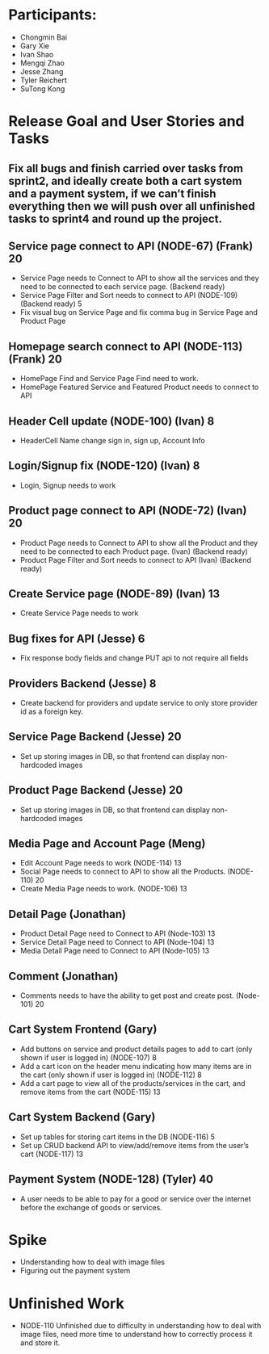# Participants:
- Chongmin Bai
- Gary Xie
- Ivan Shao
- Mengqi Zhao
- Jesse Zhang
- Tyler Reichert
- SuTong Kong

# Release Goal and User Stories and Tasks
## Fix all bugs and finish carried over tasks from sprint2, and ideally create both a cart system and a payment system, if we can’t finish everything then we will push over all unfinished tasks to sprint4 and round up the project.

## Service page connect to API (NODE-67) (Frank) 20
- Service Page needs to Connect to API to show all the services and they need to be connected to each service page.  (Backend ready)
- Service Page Filter and Sort needs to connect to API (NODE-109) (Backend ready) 5
- Fix visual bug on Service Page and fix comma bug in Service Page and Product Page

## Homepage search connect to API (NODE-113) (Frank) 20
- HomePage Find and Service Page Find need to work. 
- HomePage Featured Service and Featured Product needs to connect to API

## Header Cell update  (NODE-100) (Ivan) 8
- HeaderCell Name change sign in, sign up, Account Info 

## Login/Signup fix (NODE-120) (Ivan) 8
- Login, Signup needs to work 

## Product page connect to API (NODE-72) (Ivan) 20
- Product Page needs to Connect to API to show all the Product and they need to be connected to each Product page. (Ivan) (Backend ready)
- Product Page Filter and Sort needs to connect to API (Ivan) (Backend ready)

## Create Service page (NODE-89) (Ivan) 13
- Create Service Page needs to work

## Bug fixes for API (Jesse) 6
- Fix response body fields and change PUT api to not require all fields

## Providers Backend (Jesse) 8
- Create backend for providers and update service to only store provider id as a foreign key.

## Service Page Backend (Jesse) 20
- Set up storing images in DB, so that frontend can display non-hardcoded images

## Product Page Backend (Jesse) 20
- Set up storing images in DB, so that frontend can display non-hardcoded images
 
## Media Page and Account Page (Meng)
- Edit Account Page needs to work (NODE-114) 13
- Social Page needs to connect to API to show all the Products. (NODE-110) 20
- Create Media Page needs to work. (NODE-106) 13
 
## Detail Page (Jonathan)
- Product Detail Page need to Connect to API (Node-103) 13
- Service Detail Page need to Connect to API (Node-104) 13
- Media Detail Page need to Connect to API (Node-105) 13

## Comment (Jonathan)
- Comments needs to have the ability to get post and create post. (Node-101) 20
 
## Cart System Frontend (Gary)
- Add buttons on service and product details pages to add to cart (only shown if user is logged in) (NODE-107) 8
- Add a cart icon on the header menu indicating how many items are in the cart (only shown if user is logged in) (NODE-112) 8
- Add a cart page to view all of the products/services in the cart, and remove items from the cart (NODE-115) 13

## Cart System Backend (Gary)
- Set up tables for storing cart items in the DB (NODE-116) 5
- Set up CRUD backend API to view/add/remove items from the user’s cart (NODE-117) 13

## Payment System (NODE-128) (Tyler) 40
- A user needs to be able to pay for a good or service over the internet before the exchange of goods or services.

# Spike
- Understanding how to deal with image files
- Figuring out the payment system

# Unfinished Work
- NODE-110 Unfinished due to difficulty in understanding how to deal with image files, need more time to understand how to correctly process it and store it.


